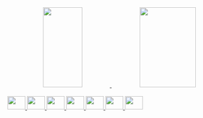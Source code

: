 <div align="center">
  <a href="https://github.com/kevinmachado-304">
  <img width= "42%" height="180em" src="https://github-readme-stats.vercel.app/api?username=kevinmachado-304&show_icons=true&theme=tokyonight&include_all_commits=true&count_private=true"/>
  <img  width= "50%" height="180em" src="https://github-readme-stats.vercel.app/api/top-langs/?username=kevinmachado-304&layout=compact&langs_count=7&theme=tokyonight"/>
</div>
<div style="display: inline_block"><br>
  
  <img height="30" width="40" src="https://cdn.jsdelivr.net/gh/devicons/devicon/icons/javascript/javascript-plain.svg" />
  <img height="30" width="40" src="https://cdn.jsdelivr.net/gh/devicons/devicon/icons/html5/html5-plain.svg" />
  <img height="30" width="40" src="https://cdn.jsdelivr.net/gh/devicons/devicon/icons/css3/css3-plain.svg" />
  <img height="30" width="40" src="https://cdn.jsdelivr.net/gh/devicons/devicon/icons/bootstrap/bootstrap-plain.svg" />
  <img height="30" width="40" src="https://cdn.jsdelivr.net/gh/devicons/devicon/icons/git/git-original.svg" />
  <img height="30" width="40" src="https://cdn.jsdelivr.net/gh/devicons/devicon/icons/vscode/vscode-original.svg" />
  <img height="30" width="40" src="https://cdn.jsdelivr.net/gh/devicons/devicon/icons/mysql/mysql-original.svg" />
          
          
</div>
  
  ##
 
